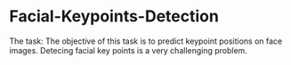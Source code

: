 # Facial-Keypoints-Detection
The task:  The objective of this task is to predict keypoint positions on face images. Detecing facial key points is a very challenging problem.

